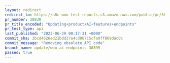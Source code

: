 ```yaml
---
layout: redirect
redirect_to: https://a8c-woo-test-reports.s3.amazonaws.com/public/pr/38930/api/index.html
pr_number: 38930
pr_title_encoded: "Updating+product+AI+features+endpoints"
pr_test_type: api
last_published: "2023-06-29 00:17:31 +0000"
commit_sha: 3bcd4626ed21bdd37a4cd067c5cfa0ff809dac0c
commit_message: "Removing obsolete API code"
branch_name: update/woo-ai-endpoints-38895
passed: true
---
```

